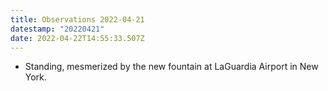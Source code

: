 ```yaml
---
title: Observations 2022-04-21
datestamp: "20220421"
date: 2022-04-22T14:55:33.507Z
---
```

- Standing, mesmerized by the new fountain at LaGuardia Airport in New York.